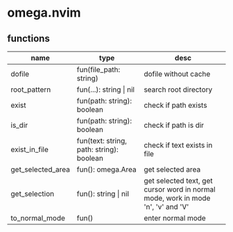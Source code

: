 # omega.nvim

## functions

name|type|desc
-|-|-
dofile|fun(file_path: string)|dofile without cache
root_pattern|fun(...): string \| nil|search root directory
exist|fun(path: string): boolean|check if path exists
is_dir|fun(path: string): boolean|check if path is dir
exist_in_file|fun(text: string, path: string): boolean|check if text exists in file
get_selected_area|fun(): omega.Area|get selected area
get_selection|fun(): string \| nil|get selected text, get cursor word in normal mode, work in mode 'n', 'v' and 'V'
to_normal_mode|fun()|enter normal mode

